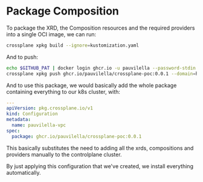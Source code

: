 # Package Composition

To package the XRD, the Composition resources and the required providers
into a single OCI image, we can run:

```bash
crossplane xpkg build --ignore=kustomization.yaml
```

And to push:

```bash
echo $GITHUB_PAT | docker login ghcr.io -u pauvilella --password-stdin
crossplane xpkg push ghcr.io/pauvilella/crossplane-poc:0.0.1 --domain=https://ghcr.io
```

And to use this package, we would basically add the whole
package containing everything to our k8s cluster, with:

```yaml
---
apiVersion: pkg.crossplane.io/v1
kind: Configuration
metadata:
  name: pauvilella-vpc
spec:
  package: ghcr.io/pauvilella/crossplane-poc:0.0.1
```

This basically substitutes the need to adding all the xrds,
compositions and providers manually to the controlplane cluster.

By just applying this configuration that we've created,
we install everything automatically.
